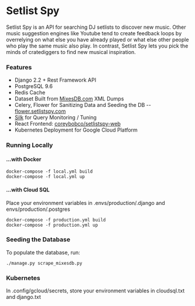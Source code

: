 # Setlist Spy
Setlist Spy is an API for searching DJ setlists to discover new music. Other music suggestion engines like Youtube tend to create feedback loops by overrelying on what else you have already played or what else other people who play the same music also play. In contrast, Setlist Spy lets you pick the minds of cratediggers to find new musical inspiration.

### Features
- Django 2.2 + Rest Framework API
- PostgreSQL 9.6
- Redis Cache
- Dataset Built from [MixesDB.com](http://mixesdb.com) XML Dumps
- Celery, Flower for Sanitizing Data and Seeding the DB -- [flower.setlistspy.com](http://flower.setlistspy.com)
- [Silk](https://github.com/jazzband/django-silk) for Query Monitoring / Tuning
- React Frontend: [coreybobco/setlistspy-web](https://github.com/coreybobco/setlistspy-web)
- Kubernetes Deployment for Google Cloud Platform

### Running Locally 
#### ...with Docker
```
docker-compose -f local.yml build
docker-compose -f local.yml up
```
#### ...with Cloud SQL
Place your environment variables in .envs/production/.django and envs/production/.postgres
```
docker-compose -f production.yml build
docker-compose -f production.yml up
```

### Seeding the Database
To populate the database, run:
```
./manage.py scrape_mixesdb.py
``` 

### Kubernetes
In .config/gcloud/secrets, store your environment variables in cloudsql.txt and django.txt